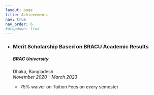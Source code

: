 ```yaml
---
layout: page
title: Achievements
nav: true
nav_order: 6
#dropdown: true
---
```

<ul>
<li><h3><b>Merit Scholarship Based on BRACU Academic Results</b></h3></li>
<h5>BRAC University</h5>
Dhaka, Bangladesh <br>
<i>November 2020 - March 2023</i><br>
<ul>
<li>75% waiver on Tuition Fees on every semester</li>
</ul>